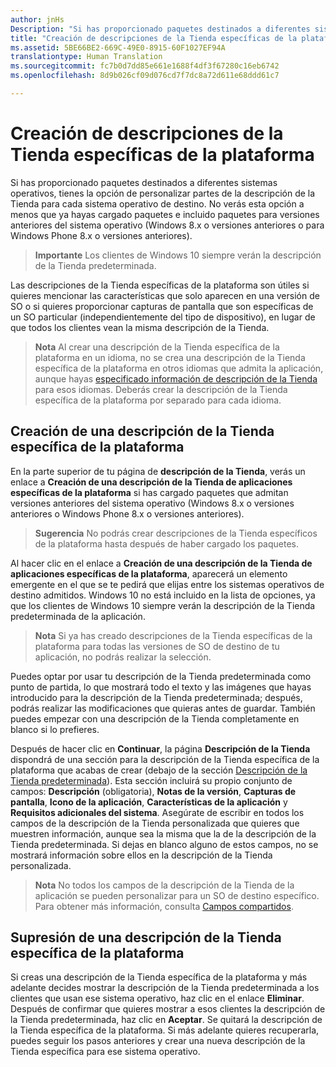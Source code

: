 ```yaml
---
author: jnHs
Description: "Si has proporcionado paquetes destinados a diferentes sistemas operativos, tienes la opción de personalizar partes de la descripción de la Tienda para cada sistema operativo de destino."
title: "Creación de descripciones de la Tienda específicas de la plataforma"
ms.assetid: 5BE66BE2-669C-49E0-8915-60F1027EF94A
translationtype: Human Translation
ms.sourcegitcommit: fc7b0d7dd85e661e1688f4df3f67280c16eb6742
ms.openlocfilehash: 8d9b026cf09d076cd7f7dc8a72d611e68ddd61c7

---
```


# Creación de descripciones de la Tienda específicas de la plataforma


Si has proporcionado paquetes destinados a diferentes sistemas operativos, tienes la opción de personalizar partes de la descripción de la Tienda para cada sistema operativo de destino. No verás esta opción a menos que ya hayas cargado paquetes e incluido paquetes para versiones anteriores del sistema operativo (Windows 8.x o versiones anteriores o para Windows Phone 8.x o versiones anteriores).

> **Importante**  Los clientes de Windows 10 siempre verán la descripción de la Tienda predeterminada.

Las descripciones de la Tienda específicas de la plataforma son útiles si quieres mencionar las características que solo aparecen en una versión de SO o si quieres proporcionar capturas de pantalla que son específicas de un SO particular (independientemente del tipo de dispositivo), en lugar de que todos los clientes vean la misma descripción de la Tienda.

> **Nota**  Al crear una descripción de la Tienda específica de la plataforma en un idioma, no se crea una descripción de la Tienda específica de la plataforma en otros idiomas que admita la aplicación, aunque hayas [especificado información de descripción de la Tienda](create-app-store-listings.md) para esos idiomas. Deberás crear la descripción de la Tienda específica de la plataforma por separado para cada idioma.

## Creación de una descripción de la Tienda específica de la plataforma

En la parte superior de tu página de **descripción de la Tienda**, verás un enlace a **Creación de una descripción de la Tienda de aplicaciones específicas de la plataforma** si has cargado paquetes que admitan versiones anteriores del sistema operativo (Windows 8.x o versiones anteriores o Windows Phone 8.x o versiones anteriores).

> **Sugerencia** No podrás crear descripciones de la Tienda específicos de la plataforma hasta después de haber cargado los paquetes.

Al hacer clic en el enlace a **Creación de una descripción de la Tienda de aplicaciones específicas de la plataforma**, aparecerá un elemento emergente en el que se te pedirá que elijas entre los sistemas operativos de destino admitidos. Windows 10 no está incluido en la lista de opciones, ya que los clientes de Windows 10 siempre verán la descripción de la Tienda predeterminada de la aplicación.

> **Nota**  Si ya has creado descripciones de la Tienda específicas de la plataforma para todas las versiones de SO de destino de tu aplicación, no podrás realizar la selección.

Puedes optar por usar tu descripción de la Tienda predeterminada como punto de partida, lo que mostrará todo el texto y las imágenes que hayas introducido para la descripción de la Tienda predeterminada; después, podrás realizar las modificaciones que quieras antes de guardar. También puedes empezar con una descripción de la Tienda completamente en blanco si lo prefieres.

Después de hacer clic en **Continuar**, la página **Descripción de la Tienda** dispondrá de una sección para la descripción de la Tienda específica de la plataforma que acabas de crear (debajo de la sección [Descripción de la Tienda predeterminada](create-app-store-listings.md#default-store-listing-fields)). Esta sección incluirá su propio conjunto de campos: **Descripción** (obligatoria), **Notas de la versión**, **Capturas de pantalla**, **Icono de la aplicación**, **Características de la aplicación** y **Requisitos adicionales del sistema**. Asegúrate de escribir en todos los campos de la descripción de la Tienda personalizada que quieres que muestren información, aunque sea la misma que la de la descripción de la Tienda predeterminada. Si dejas en blanco alguno de estos campos, no se mostrará información sobre ellos en la descripción de la Tienda personalizada.

> **Nota**  No todos los campos de la descripción de la Tienda de la aplicación se pueden personalizar para un SO de destino específico. Para obtener más información, consulta [Campos compartidos](create-app-store-listings.md#shared-fields).

## Supresión de una descripción de la Tienda específica de la plataforma

Si creas una descripción de la Tienda específica de la plataforma y más adelante decides mostrar la descripción de la Tienda predeterminada a los clientes que usan ese sistema operativo, haz clic en el enlace **Eliminar**. Después de confirmar que quieres mostrar a esos clientes la descripción de la Tienda predeterminada, haz clic en **Aceptar**. Se quitará la descripción de la Tienda específica de la plataforma. Si más adelante quieres recuperarla, puedes seguir los pasos anteriores y crear una nueva descripción de la Tienda específica para ese sistema operativo.

 

 







<!--HONumber=Aug16_HO5-->


